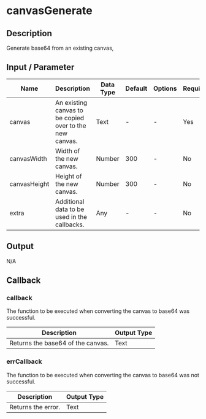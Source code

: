 # canvasGenerate

## Description

Generate base64 from an existing canvas, 

## Input / Parameter

| Name | Description | Data Type | Default | Options | Required |
| ------ | ------ | ------ | ------ | ------ | ------ |
| canvas | An existing canvas to be copied over to the new canvas. | Text | - | - | Yes |
| canvasWidth | Width of the new canvas. | Number | 300 | - | No | 
| canvasHeight | Height of the new canvas. | Number | 300 | - | No | 
| extra | Additional data to be used in the callbacks. | Any | - | - | No | 

## Output

N/A

## Callback

### callback

The function to be executed when converting the canvas to base64 was successful.

| Description | Output Type |
| ------ | ------ |
| Returns the base64 of the canvas. | Text |

### errCallback

The function to be executed when converting the canvas to base64 was not successful.

| Description | Output Type |
| ------ | ------ |
| Returns the error. | Text |